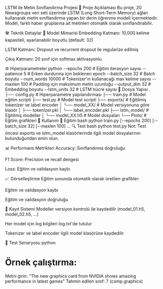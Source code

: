 LSTM ile Metin Sınıflandırma Projesi
📌 Proje Açıklaması
Bu proje, 20 Newsgroups veri seti üzerinde LSTM (Long Short-Term Memory) ağları kullanarak metin sınıflandırma yapan bir derin öğrenme modeli içermektedir. Model, farklı haber gruplarına ait metinleri otomatik olarak sınıflandırabilir.

🛠 Teknik Detaylar
🧠 Model Mimarisi
Embedding Katmanı: 10,000 kelime kapasiteli, ayarlanabilir boyutlu (default: 32)

LSTM Katmanı: Dropout ve recurrent dropout ile regularize edilmiş

Çıkış Katmanı: 20 sınıf için softmax aktivasyonlu

⚙️ Hiperparametreler
python
--epochs 200          # Eğitim iterasyon sayısı
--patience 5          # Erken durdurma için beklenen epoch
--batch_size 32       # Batch boyutu
--num_words 10000     # Tokenizer'ın kullanacağı max kelime sayısı
--maxlen 100          # Padding için maksimum metin uzunluğu
--output_dim 32       # Embedding boyutu
--lstm_units 32       # LSTM hücre sayısı
📂 Dosya Yapısı
.
├── config.py         # Hiperparametre yapılandırması
├── train.py          # Model eğitim scripti
├── test.py           # Model test scripti
├── exports/          # Eğitilmiş tokenizer ve label encoder
│   └── model_XX/     # Model versiyonuna göre klasör
│       ├── tokenizer.pkl
│       └── label_encoder.pkl
├── lstm_model/       # Eğitilmiş modeller
│   └── model_XX.h5   # Model dosyaları
└── Plots/            # Eğitim grafikleri
🚀 Kullanım
🔧 Eğitim
bash
python train.py [--epochs 200] [--batch_size 32] [--maxlen 100] ...
🔍 Test
bash
python test.py
Not: Test öncesi exports ve lstm_model klasörlerinde ilgili model dosyalarının bulunduğundan emin olun.

📊 Performans Metrikleri
Accuracy: Sınıflandırma doğruluğu

F1 Score: Precision ve recall dengesi

Loss: Eğitim ve validasyon kaybı

📈 Görselleştirme
Eğitim sonunda otomatik olarak üretilen grafikler:

Eğitim ve validasyon kaybı

Eğitim ve validasyon doğruluğu

💾 Kayıt Sistemi
Modeller versiyon kontrolü ile kaydedilir (model_01.h5, model_02.h5, ...)

Her model için log bilgileri log.txt'de tutulur

Tokenizer ve label encoder ilgili model klasörüne kaydedilir

🧪 Test Senaryosu
python
# Örnek çalıştırma:
Metni girin: "The new graphics card from NVIDIA shows amazing performance in latest games"
Tahmin edilen sınıf: 7 (comp.graphics)
